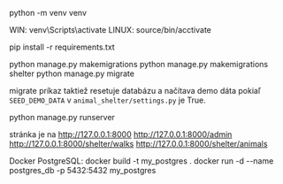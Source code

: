 python -m venv venv 

WIN:    venv\Scripts\activate
LINUX:  source/bin/acctivate

pip install -r requirements.txt

python manage.py makemigrations 
python manage.py makemigrations shelter
python manage.py migrate

migrate príkaz taktiež resetuje databázu a načítava demo dáta
pokiaľ `SEED_DEMO_DATA` v `animal_shelter/settings.py` je True.

python manage.py runserver

stránka je na http://127.0.0.1:8000
http://127.0.0.1:8000/admin
http://127.0.0.1:8000/shelter/walks
http://127.0.0.1:8000/shelter/animals

Docker PostgreSQL:
docker build -t my_postgres .
docker run -d --name postgres_db -p 5432:5432 my_postgres
